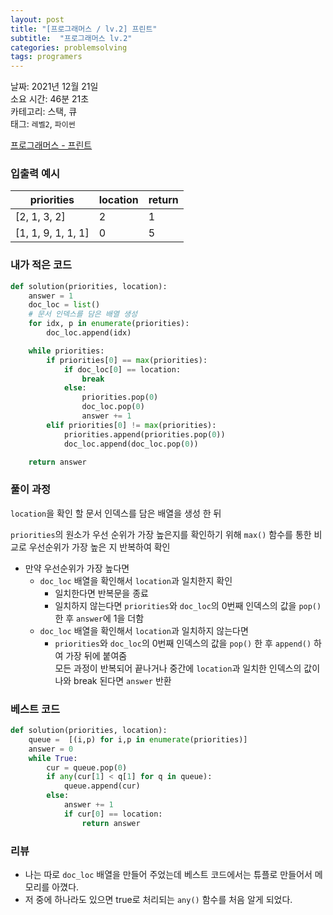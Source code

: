 ```yaml
---
layout: post
title: "[프로그래머스 / lv.2] 프린트"
subtitle:  "프로그래머스 lv.2"
categories: problemsolving
tags: programers
---
```


날짜: 2021년 12월 21일  
소요 시간: 46분 21초   
카테고리: 스택, 큐  
태그: `레벨2`, `파이썬`  


[프로그래머스 - 프린트](https://programmers.co.kr/learn/courses/30/lessons/42587)  
    
### 입출력 예시  
  
|priorities|location|return|
|---|---|---|
|[2, 1, 3, 2]|2|1|
|[1, 1, 9, 1, 1, 1]|0|5|  
  
### 내가 적은 코드
  
```python
def solution(priorities, location):
    answer = 1
    doc_loc = list()
    # 문서 인덱스를 담은 배열 생성
    for idx, p in enumerate(priorities):
        doc_loc.append(idx)

    while priorities:
        if priorities[0] == max(priorities):
            if doc_loc[0] == location:
                break
            else:
                priorities.pop(0)
                doc_loc.pop(0)
                answer += 1
        elif priorities[0] != max(priorities):
            priorities.append(priorities.pop(0))
            doc_loc.append(doc_loc.pop(0))

    return answer
```
  
### 풀이 과정  
  
`location`을 확인 할 문서 인덱스를 담은 배열을 생성 한 뒤  

`priorities`의 원소가 우선 순위가 가장 높은지를 확인하기 위해 `max()` 함수를 통한 비교로 우선순위가 가장 높은 지 반복하여 확인  
- 만약 우선순위가 가장 높다면  
    - `doc_loc` 배열을 확인해서 `location`과 일치한지 확인  
        - 일치한다면 반복문을 종료  
        - 일치하지 않는다면 `priorities`와 `doc_loc`의 0번째 인덱스의 값을 `pop()` 한 후 `answer`에 1을 더함  
    - `doc_loc` 배열을 확인해서 `location`과 일치하지 않는다면  
        - `priorities`와 `doc_loc`의 0번째 인덱스의 값을 `pop()` 한 후 `append()` 하여 가장 뒤에 붙여줌  
모든 과정이 반복되어 끝나거나 중간에 `location`과 일치한 인덱스의 값이 나와 break 된다면 `answer` 반환  

  
### 베스트 코드  
  
```python
def solution(priorities, location):
    queue =  [(i,p) for i,p in enumerate(priorities)]
    answer = 0
    while True:
        cur = queue.pop(0)
        if any(cur[1] < q[1] for q in queue):
            queue.append(cur)
        else:
            answer += 1
            if cur[0] == location:
                return answer
```
  
### 리뷰
- 나는 따로 `doc_loc` 배열을 만들어 주었는데 베스트 코드에서는 튜플로 만들어서 메모리를 아꼈다.  
- 저 중에 하나라도 있으면 true로 처리되는 `any()` 함수를 처음 알게 되었다.
